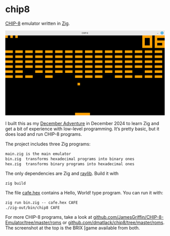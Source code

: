 # chip8

[CHIP-8][wikipedia-chip-8] emulator written in [Zig][zig].

![CHIP-8 emulator screenshot](brix.png)

I built this as my [December Adventure][adventure] in December 2024 to learn Zig and get a bit of
experience with low-level programming. It’s pretty basic, but it does load and run CHIP-8 programs.

The project includes three Zig programs:

    main.zig is the main emulator
    bin.zig  transforms hexadecimal programs into binary ones
    hex.zig  transforms binary programs into hexadecimal ones

The only dependencies are Zig and [raylib][raylib]. Build it with

    zig build

The file [cafe.hex](cafe.hex) contains a Hello, World! type program. You can run it with:

    zig run bin.zig -- cafe.hex CAFE
    ./zig-out/bin/chip8 CAFE

For more CHIP-8 programs, take a look at
[github.com/JamesGriffin/CHIP-8-Emulator/tree/master/roms][james-griffin-roms] or
[github.com/dmatlack/chip8/tree/master/roms][dmatlack-roms]. The screenshot at the top is the BRIX
[game available from both.


[wikipedia-chip-8]: https://en.m.wikipedia.org/wiki/CHIP-8
[zig]: https://ziglang.org/
[adventure]: https://levin405.neocities.org/december2024/
[raylib]: https://www.raylib.com/
[james-griffin-roms]: https://github.com/JamesGriffin/CHIP-8-Emulator/tree/master/roms
[dmatlack-roms]: https://github.com/dmatlack/chip8/tree/master/roms
